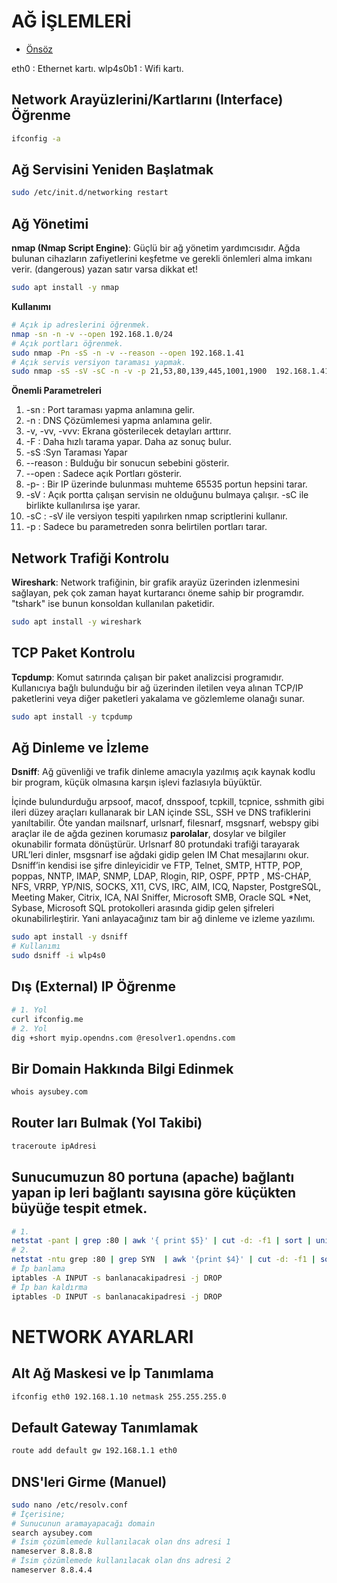 # AĞ İŞLEMLERİ

- [Önsöz](https://github.com/cicekhasan/Linux)


eth0     : Ethernet kartı.
wlp4s0b1 : Wifi kartı.


## Network Arayüzlerini/Kartlarını (Interface) Öğrenme

```bash
ifconfig -a 
```

## Ağ Servisini Yeniden Başlatmak

```bash
sudo /etc/init.d/networking restart
```

## Ağ Yönetimi

**nmap (Nmap Script Engine)**: Güçlü bir ağ yönetim yardımcısıdır. Ağda bulunan cihazların zafiyetlerini keşfetme ve gerekli önlemleri alma imkanı verir. (dangerous) yazan satır varsa dikkat et!

```bash
sudo apt install -y nmap
```

**Kullanımı**

```bash
# Açık ip adreslerini öğrenmek.
nmap -sn -n -v --open 192.168.1.0/24
# Açık portları öğrenmek.
sudo nmap -Pn -sS -n -v --reason --open 192.168.1.41
# Açık servis versiyon taraması yapmak.
sudo nmap -sS -sV -sC -n -v -p 21,53,80,139,445,1001,1900  192.168.1.41
```

**Önemli Parametreleri**

1. -sn          : Port taraması yapma anlamına gelir.
2. -n           : DNS Çözümlemesi yapma anlamına gelir.
3. -v, -vv, -vvv: Ekrana gösterilecek detayları arttırır.
4. -F           : Daha hızlı tarama yapar. Daha az sonuç bulur.
5. -sS          :Syn Taraması Yapar
6. --reason     : Bulduğu bir sonucun sebebini gösterir.
7. --open       : Sadece açık Portları gösterir.
8. -p-          : Bir IP üzerinde bulunması muhteme 65535 portun hepsini tarar.
9. -sV          : Açık portta çalışan servisin ne olduğunu bulmaya çalışır. -sC ile birlikte kullanılırsa işe yarar.
10. -sC         : -sV ile versiyon tespiti yapılırken nmap scriptlerini kullanır.
11. -p          : Sadece bu parametreden sonra belirtilen portları tarar.

## Network Trafiği Kontrolu

**Wireshark**: Network trafiğinin, bir grafik arayüz üzerinden izlenmesini sağlayan, pek çok zaman hayat kurtarancı öneme sahip bir programdır. "tshark" ise bunun konsoldan kullanılan paketidir.

```bash
sudo apt install -y wireshark
```

## TCP Paket Kontrolu

**Tcpdump**: Komut satırında çalışan bir paket analizcisi programıdır. Kullanıcıya bağlı bulunduğu bir ağ üzerinden iletilen veya alınan TCP/IP paketlerini veya diğer paketleri yakalama ve gözlemleme olanağı sunar.

```bash
sudo apt install -y tcpdump
```

## Ağ Dinleme ve İzleme

**Dsniff**: Ağ güvenliği ve trafik dinleme amacıyla yazılmış açık kaynak kodlu bir program, küçük olmasına karşın işlevi fazlasıyla büyüktür.

İçinde bulundurduğu arpsoof, macof, dnsspoof, tcpkill, tcpnice, sshmith gibi ileri düzey araçları kullanarak bir LAN içinde SSL, SSH ve DNS trafiklerini yanıltabilir. Öte yandan mailsnarf, urlsnarf, filesnarf, msgsnarf, webspy gibi araçlar ile de ağda gezinen korumasız **parolalar**, dosylar ve bilgiler okunabilir formata dönüştürür. Urlsnarf 80 protundaki trafiği tarayarak URL’leri dinler, msgsnarf ise ağdaki gidip gelen IM Chat mesajlarını okur. Dsniff’in kendisi ise şifre dinleyicidir ve FTP, Telnet, SMTP, HTTP, POP, poppas, NNTP, IMAP, SNMP, LDAP, Rlogin, RIP, OSPF, PPTP , MS-CHAP, NFS, VRRP, YP/NIS, SOCKS, X11, CVS, IRC, AIM, ICQ, Napster, PostgreSQL, Meeting Maker, Citrix, ICA, NAI Sniffer, Microsoft SMB, Oracle SQL \*Net, Sybase, Microsoft SQL protokolleri arasında gidip gelen şifreleri okunabilirleştirir. Yani anlayacağınız tam bir ağ dinleme ve izleme yazılımı. 

```bash
sudo apt install -y dsniff
# Kullanımı
sudo dsniff -i wlp4s0
```

## Dış (External) IP Öğrenme

```bash
# 1. Yol
curl ifconfig.me
# 2. Yol
dig +short myip.opendns.com @resolver1.opendns.com
```

## Bir Domain Hakkında Bilgi Edinmek

```bash
whois aysubey.com 
```

## Router ları Bulmak (Yol Takibi)

```bash
traceroute ipAdresi
```

## Sunucumuzun 80 portuna (apache) bağlantı yapan ip leri bağlantı sayısına göre küçükten büyüğe tespit etmek.

```bash
# 1.
netstat -pant | grep :80 | awk '{ print $5}' | cut -d: -f1 | sort | uniq -c | sort -n 
# 2.
netstat -ntu grep :80 | grep SYN  | awk '{print $4}' | cut -d: -f1 | sort | uniq -c | sort -n 
# İp banlama
iptables -A INPUT -s banlanacakipadresi -j DROP
# İp ban kaldırma
iptables -D INPUT -s banlanacakipadresi -j DROP
```

# NETWORK AYARLARI

## Alt Ağ Maskesi ve İp Tanımlama

```bash
ifconfig eth0 192.168.1.10 netmask 255.255.255.0
```

## Default Gateway Tanımlamak

```bash
route add default gw 192.168.1.1 eth0
```

## DNS'leri Girme (Manuel)

```bash
sudo nano /etc/resolv.conf 
# İçerisine;
# Sunucunun aramayapacağı domain
search aysubey.com
# İsim çözümlemede kullanılacak olan dns adresi 1 
nameserver 8.8.8.8
# İsim çözümlemede kullanılacak olan dns adresi 2
nameserver 8.8.4.4
```